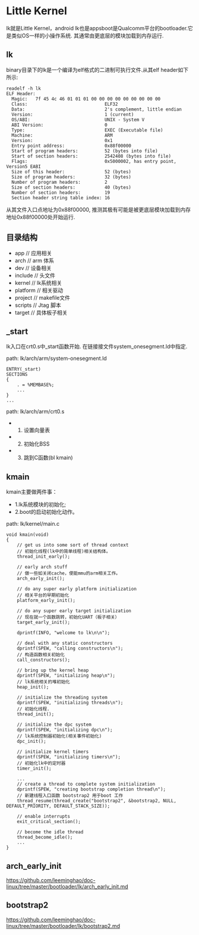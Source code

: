 Little Kernel
========================================

lk就是Little Kernel，android lk也是appsboot是Qualcomm平台的bootloader.它是类似OS一样的小操作系统.
其通常由更底层的模块加载到内存运行.

lk
----------------------------------------

binary目录下的lk是一个编译为elf格式的二进制可执行文件.从其elf header如下所示:

```
readelf -h lk
ELF Header:
  Magic:   7f 45 4c 46 01 01 01 00 00 00 00 00 00 00 00 00
  Class:                             ELF32
  Data:                              2's complement, little endian
  Version:                           1 (current)
  OS/ABI:                            UNIX - System V
  ABI Version:                       0
  Type:                              EXEC (Executable file)
  Machine:                           ARM
  Version:                           0x1
  Entry point address:               0x88f00000
  Start of program headers:          52 (bytes into file)
  Start of section headers:          2542408 (bytes into file)
  Flags:                             0x5000002, has entry point, Version5 EABI
  Size of this header:               52 (bytes)
  Size of program headers:           32 (bytes)
  Number of program headers:         2
  Size of section headers:           40 (bytes)
  Number of section headers:         19
  Section header string table index: 16
```

从其文件入口点地址为0x88f00000, 推测其极有可能是被更底层模块加载到内存地址0x88f00000处开始运行.

目录结构
----------------------------------------

* app            // 应用相关
* arch           // arm 体系
* dev            // 设备相关
* include        // 头文件
* kernel         // lk系统相关
* platform       // 相关驱动
* project        // makefile文件
* scripts        // Jtag 脚本
* target         // 具体板子相关

_start
----------------------------------------

lk入口在crt0.s中_start函数开始. 在链接接文件system_onesegment.ld中指定.

path: lk/arch/arm/system-onesegment.ld
```
ENTRY(_start)
SECTIONS
{
    . = %MEMBASE%;
    ...
}
...
```

path: lk/arch/arm/crt0.s

* 1. 设置向量表
* 2. 初始化BSS
* 3. 跳到C函数(bl kmain)

kmain
----------------------------------------

kmain主要做两件事：

* 1.lk系统模块的初始化;
* 2.boot的启动初始化动作。

path: lk/kernel/main.c
```
void kmain(void)
{
    // get us into some sort of thread context
    // 初始化线程(lk中的简单线程)相关结构体。
    thread_init_early();

    // early arch stuff
    // 做一些如关闭cache，使能mmu的arm相关工作。
    arch_early_init();

    // do any super early platform initialization
    // 相关平台的早期初始化
    platform_early_init();

    // do any super early target initialization
    // 现在就一个函数跳转，初始化UART（板子相关）
    target_early_init();

    dprintf(INFO, "welcome to lk\n\n");

    // deal with any static constructors
    dprintf(SPEW, "calling constructors\n");
    // 构造函数相关初始化
    call_constructors();

    // bring up the kernel heap
    dprintf(SPEW, "initializing heap\n");
    // lk系统相关的堆初始化
    heap_init();

    // initialize the threading system
    dprintf(SPEW, "initializing threads\n");
    // 初始化线程.
    thread_init();

    // initialize the dpc system
    dprintf(SPEW, "initializing dpc\n");
    // lk系统控制器初始化(相关事件初始化)
    dpc_init();

    // initialize kernel timers
    dprintf(SPEW, "initializing timers\n");
    // 初始化lk中的定时器
    timer_init();

    ...
    // create a thread to complete system initialization
    dprintf(SPEW, "creating bootstrap completion thread\n");
    // 新建线程入口函数 bootstrap2 用于boot 工作
    thread_resume(thread_create("bootstrap2", &bootstrap2, NULL, DEFAULT_PRIORITY, DEFAULT_STACK_SIZE));

    // enable interrupts
    exit_critical_section();

    // become the idle thread
    thread_become_idle();
    ...
}
```

arch_early_init
----------------------------------------

https://github.com/leeminghao/doc-linux/tree/master/bootloader/lk/arch_early_init.md

bootstrap2
----------------------------------------

https://github.com/leeminghao/doc-linux/tree/master/bootloader/lk/bootstrap2.md
